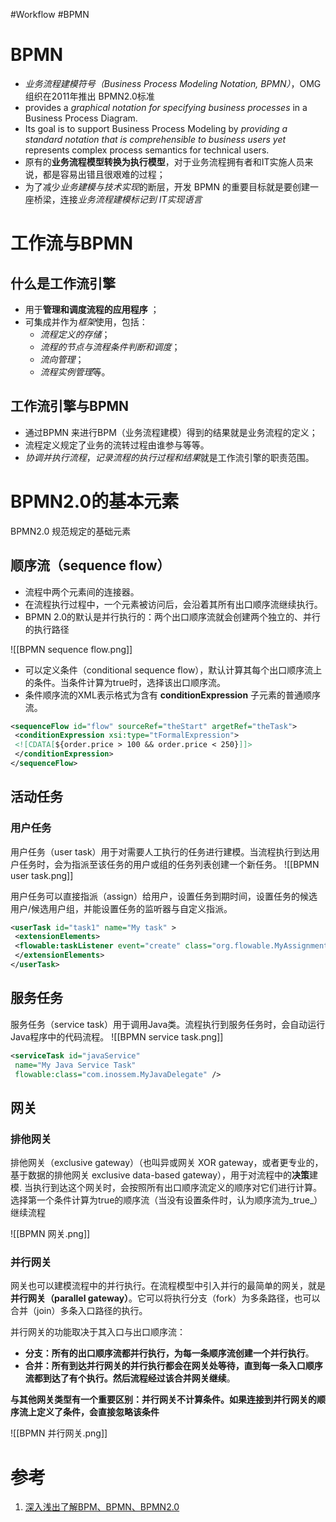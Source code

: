 #Workflow #BPMN
# BPMN
- *业务流程建模符号（Business Process Modeling Notation, BPMN）*，OMG 组织在2011年推出 BPMN2.0标准
- provides a *graphical notation for specifying business processes* in a Business Process Diagram. 
- Its goal is to support Business Process Modeling by *providing a standard notation that is comprehensible to business users yet* represents complex process semantics for technical users.
- 原有的**业务流程模型转换为执行模型**，对于业务流程拥有者和IT实施人员来说，都是容易出错且很艰难的过程；
- 为了减少*业务建模与技术实现*的断层，开发 BPMN 的重要目标就是要创建一座桥梁，连接*业务流程建模标记到 IT实现语言*

# 工作流与BPMN

## 什么是工作流引擎

- 用于**管理和调度流程的应用程序** ；
- 可集成并作为*框架*使用，包括：
	- *流程定义的存储*；
	- *流程的节点与流程条件判断和调度*；
	- *流向管理*；
	- *流程实例管理*等。

## 工作流引擎与BPMN

- 通过BPMN 来进行BPM（业务流程建模）得到的结果就是业务流程的定义；
- 流程定义规定了业务的流转过程由谁参与等等。
- *协调并执行流程*，*记录流程的执行过程和结果*就是工作流引擎的职责范围。

# BPMN2.0的基本元素

BPMN2.0 规范规定的基础元素
## 顺序流（sequence flow）
- 流程中两个元素间的连接器。
- 在流程执行过程中，一个元素被访问后，会沿着其所有出口顺序流继续执行。
- BPMN 2.0的默认是并行执行的：两个出口顺序流就会创建两个独立的、并行的执行路径

![[BPMN sequence flow.png]]

- 可以定义条件（conditional sequence flow），默认计算其每个出口顺序流上的条件。当条件计算为true时，选择该出口顺序流。
- 条件顺序流的XML表示格式为含有 **conditionExpression** 子元素的普通顺序流。

```xml
<sequenceFlow id="flow" sourceRef="theStart" argetRef="theTask">  
 <conditionExpression xsi:type="tFormalExpression">  
 <![CDATA[${order.price > 100 && order.price < 250}]]>  
 </conditionExpression>  
</sequenceFlow>
```

## 活动任务

### 用户任务
用户任务（user task）用于对需要人工执行的任务进行建模。当流程执行到达用户任务时，会为指派至该任务的用户或组的任务列表创建一个新任务。
![[BPMN user task.png]]

用户任务可以直接指派（assign）给用户，设置任务到期时间，设置任务的候选用户/候选用户组，并能设置任务的监听器与自定义指派。

```xml
<userTask id="task1" name="My task" >  
 <extensionElements>  
 <flowable:taskListener event="create" class="org.flowable.MyAssignmentHandler" />  
 </extensionElements>  
</userTask>
```

## 服务任务

服务任务（service task）用于调用Java类。流程执行到服务任务时，会自动运行Java程序中的代码流程。
![[BPMN service task.png]]

```xml
<serviceTask id="javaService"  
 name="My Java Service Task"  
 flowable:class="com.inossem.MyJavaDelegate" />
```

## 网关
### 排他网关
排他网关（exclusive gateway）（也叫异或网关 XOR gateway，或者更专业的，基于数据的排他网关 exclusive data-based gateway），用于对流程中的**决策**建模.
当执行到达这个网关时，会按照所有出口顺序流定义的顺序对它们进行计算。选择第一个条件计算为true的顺序流（当没有设置条件时，认为顺序流为_true_）继续流程

![[BPMN 网关.png]]

### 并行网关

网关也可以建模流程中的并行执行。在流程模型中引入并行的最简单的网关，就是**并行网关（parallel gateway）**。它可以将执行分支（fork）为多条路径，也可以合并（join）多条入口路径的执行。

并行网关的功能取决于其入口与出口顺序流：

-   **分支：所有的出口顺序流都并行执行，为每一条顺序流创建一个并行执行**。
-   **合并：所有到达并行网关的并行执行都会在网关处等待，直到每一条入口顺序流都到达了有个执行。然后流程经过该合并网关继续**。

**与其他网关类型有一个重要区别：并行网关不计算条件。如果连接到并行网关的顺序流上定义了条件，会直接忽略该条件**

![[BPMN 并行网关.png]]




# 参考
1. [深入浅出了解BPM、BPMN、BPMN2.0](https://www.cnblogs.com/amerkor/p/13728576.html)